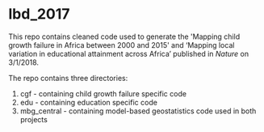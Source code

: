 # lbd_2017

This repo contains cleaned code used to generate the 'Mapping child growth failure in Africa between 2000 and 2015' and ‘Mapping local variation in educational attainment across Africa’ published in _Nature_ on 3/1/2018.

The repo contains three directories:
1) cgf - containing child growth failure specific code
2) edu - containing education specific code
3) mbg_central - containing model-based geostatistics code used in both projects

